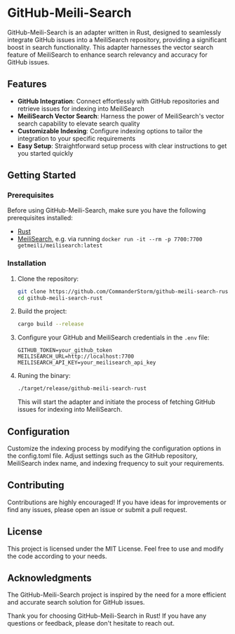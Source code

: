 # GitHub-Meili-Search
GitHub-Meili-Search is an adapter written in Rust, designed to seamlessly integrate GitHub issues into a MeiliSearch repository, providing a significant boost in search functionality. This adapter harnesses the vector search feature of MeiliSearch to enhance search relevancy and accuracy for GitHub issues.

## Features
- **GitHub Integration**: Connect effortlessly with GitHub repositories and retrieve issues for indexing into MeiliSearch
- **MeiliSearch Vector Search**: Harness the power of MeiliSearch's vector search capability to elevate search quality
- **Customizable Indexing**: Configure indexing options to tailor the integration to your specific requirements
- **Easy Setup**: Straightforward setup process with clear instructions to get you started quickly

## Getting Started
### Prerequisites
Before using GitHub-Meili-Search, make sure you have the following prerequisites installed:

- [Rust](https://www.rust-lang.org/tools/install)
- [MeiliSearch](https://www.meilisearch.com/docs/learn/getting_started/installation), e.g. via running `docker run -it --rm -p 7700:7700 getmeili/meilisearch:latest`

### Installation

1. Clone the repository:
   ```bash
   git clone https://github.com/CommanderStorm/github-meili-search-rust.git
   cd github-meili-search-rust
   ```
2. Build the project:
   ```bash
   cargo build --release
   ```
3. Configure your GitHub and MeiliSearch credentials in the `.env` file:
   ```dotenv
   GITHUB_TOKEN=your_github_token
   MEILISEARCH_URL=http://localhost:7700
   MEILISEARCH_API_KEY=your_meilisearch_api_key
   ```
4. Runing the binary:
   ```sh
   ./target/release/github-meili-search-rust
   ```
   This will start the adapter and initiate the process of fetching GitHub issues for indexing into MeiliSearch.

## Configuration
Customize the indexing process by modifying the configuration options in the config.toml file. Adjust settings such as the GitHub repository, MeiliSearch index name, and indexing frequency to suit your requirements.

## Contributing
Contributions are highly encouraged! If you have ideas for improvements or find any issues, please open an issue or submit a pull request.

## License
This project is licensed under the MIT License. Feel free to use and modify the code according to your needs.

## Acknowledgments
The GitHub-Meili-Search project is inspired by the need for a more efficient and accurate search solution for GitHub issues.

Thank you for choosing GitHub-Meili-Search in Rust! If you have any questions or feedback, please don't hesitate to reach out.